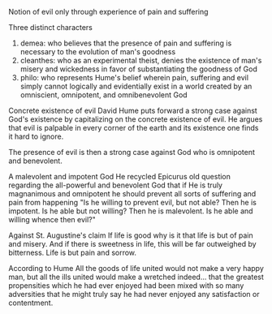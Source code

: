 Notion of evil only through experience of pain and suffering

Three distinct characters
1. demea: who believes that the presence of pain and suffering is necessary to the evolution of man's goodness
2. cleanthes: who as an experimental theist, denies the existence of man's misery and wickedness in favor of substantiating the goodness of God
3. philo: who represents Hume's belief wherein pain, suffering and evil simply cannot logically and evidentially exist in a world created by an omniscient, omnipotent, and omnibenevolent God

Concrete existence of evil
David Hume puts forward a strong case against God's existence by capitalizing on the concrete existence of evil. He argues that evil is palpable in every corner of the earth and its existence one finds it hard to ignore.

The presence of evil is then a strong case against God who is omnipotent and benevolent.

A malevolent and impotent God
He recycled Epicurus old question regarding the all-powerful and benevolent God that if He is truly magnanimous and omnipotent he should prevent all sorts of suffering and pain from happening
"Is he willing to prevent evil, but not able? Then he is impotent. Is he able but not willing? Then he is malevolent. Is he able and willing whence then evil?"

Against St. Augustine's claim
If life is good why is it that life is but of pain and misery. And if there is sweetness in life, this will be far outweighed by bitterness. Life is but pain and sorrow.

According to Hume
All the goods of life united would not make a very happy man, but all the ills united would make a wretched indeed... that the greatest propensities which he had ever enjoyed had been mixed with so many adversities that he might truly say he had never enjoyed any satisfaction or contentment.